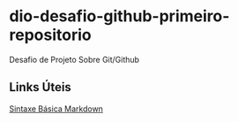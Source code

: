 # dio-desafio-github-primeiro-repositorio
Desafio de Projeto Sobre Git/Github

## Links Úteis
[Sintaxe Básica Markdown](https://www.markdownguide.org/basic-syntax/)

